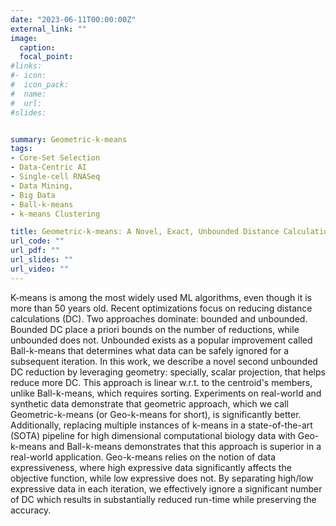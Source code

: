 ```yaml
---
date: "2023-06-11T00:00:00Z"
external_link: ""
image:
  caption: 
  focal_point: 
#links:
#- icon: 
#  icon_pack: 
#  name: 
#  url: 
#slides: 


summary: Geometric-k-means
tags:
- Core-Set Selection
- Data-Centric AI
- Single-cell RNASeq
- Data Mining,
- Big Data
- Ball-k-means
- k-means Clustering

title: Geometric-k-means: A Novel, Exact, Unbounded Distance Calculation Reducing k-means
url_code: ""
url_pdf: ""
url_slides: ""
url_video: ""
---
```

K-means is among the most widely used ML algorithms, even though it is more than 50 years old. Recent optimizations focus on reducing distance calculations (DC). Two approaches dominate: bounded and unbounded. Bounded DC place a priori bounds on the number of reductions, while unbounded does not. Unbounded exists as a popular improvement called Ball-k-means that determines what data can be safely ignored for a subsequent iteration. In this work, we describe a novel second unbounded DC reduction by leveraging geometry: specially, scalar projection, that helps reduce more DC. This approach is linear w.r.t. to the centroid's members, unlike Ball-k-means, which requires sorting. Experiments on real-world and synthetic data demonstrate that geometric approach, which we call Geometric-k-means (or Geo-k-means for short), is significantly better. Additionally, replacing multiple instances of k-means in a state-of-the-art (SOTA) pipeline for high dimensional computational biology data with Geo-k-means and Ball-k-means demonstrates that this approach is superior in a real-world application. Geo-k-means relies on the notion of data expressiveness, where high expressive data significantly affects the objective function, while low expressive does not. By separating high/low expressive data in each iteration, we effectively ignore a significant number of DC which results in substantially reduced run-time while preserving the accuracy.